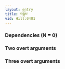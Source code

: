 ```yaml
---
layout: entry
title: བསྒོམ་
vid: Hill:0401
---
```

### Dependencies (N = 0)


### Two overt arguments


### Three overt arguments
